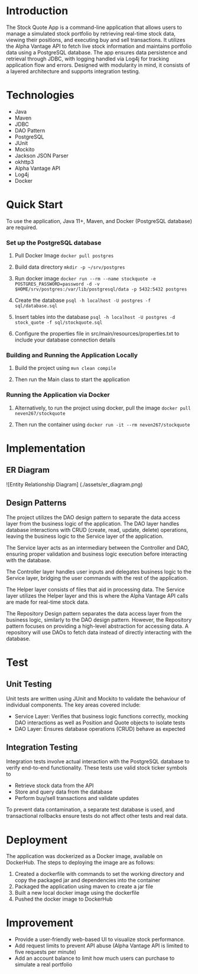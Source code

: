 # Introduction
The Stock Quote App is a command-line application that allows users to manage a simulated stock portfolio 
by retrieving real-time stock data, viewing their positions, and executing buy and sell transactions.
It utilizes the Alpha Vantage API to fetch live stock information and maintains portfolio 
data using a PostgreSQL database. The app ensures data persistence and retrieval through JDBC, with
logging handled via Log4j for tracking application flow and errors. Designed with modularity in mind,
it consists of a layered architecture and supports integration testing.

# Technologies
- Java
- Maven
- JDBC
- DAO Pattern
- PostgreSQL
- JUnit
- Mockito
- Jackson JSON Parser
- okhttp3 
- Alpha Vantage API
- Log4j
- Docker

# Quick Start
To use the application, Java 11+, Maven, and Docker (PostgreSQL database) are required. 

### Set up the PostgreSQL database
1. Pull Docker Image
`docker pull postgres`

2. Build data directory
`mkdir -p ~/srv/postgres`

3. Run docker image
`docker run --rm --name stockquote -e POSTGRES_PASSWORD=password -d -v $HOME/srv/postgres:/var/lib/postgresql/data -p 5432:5432 postgres`

4. Create the database
`psql -h localhost -U postgres -f sql/database.sql`

5. Insert tables into the database
`psql -h localhost -U postgres -d stock_quote -f sql/stockquote.sql`

6. Configure the properties file in src/main/resources/properties.txt to include your database connection details 

### Building and Running the Application Locally
1. Build the project using
`mvn clean compile`

2. Then run the Main class to start the application

### Running the Application via Docker
1. Alternatively, to run the project using docker, pull the image 
`docker pull neven267/stockquote`

2. Then run the container using
`docker run -it --rm neven267/stockquote`

# Implementation
## ER Diagram
![Entity Relationship Diagram] (./assets/er_diagram.png)
## Design Patterns
The project utilizes the DAO design pattern to separate the data access layer from the business 
logic of the application. The DAO layer handles database interactions with CRUD (create, read, 
update, delete) operations, leaving the business logic to the Service layer of the application.

The Service layer acts as an intermediary between the Controller and DAO, ensuring proper validation
and business logic execution before interacting with the database.

The Controller layer handles user inputs and delegates business logic to the Service layer, bridging
the user commands with the rest of the application. 

The Helper layer consists of files that aid in processing data. The Service layer utilizes the Helper
layer and this is where the Alpha Vantage API calls are made for real-time stock data. 

The Repository Design pattern separates the data access layer from the business logic, similarly to 
the DAO design pattern. However, the Repository pattern focuses on providing a high-level 
abstraction for accessing data. A repository will use DAOs to fetch data instead of directly 
interacting with the database.

# Test

## Unit Testing
Unit tests are written using JUnit and Mockito to validate the behaviour of individual components. 
The key areas covered include:
- Service Layer: Verifies that business logic functions correctly, mocking DAO interactions as well 
as Position and Quote objects to isolate tests
- DAO Layer: Ensures database operations (CRUD) behave as expected

## Integration Testing
Integration tests involve actual interaction with the PostgreSQL database to verify end-to-end 
functionality. These tests use valid stock ticker symbols to 
- Retrieve stock data from the API
- Store and query data from the database
- Perform buy/sell transactions and validate updates

To prevent data contamination, a separate test database is used, and transactional rollbacks ensure
tests do not affect other tests and real data.

# Deployment
The application was dockerized as a Docker image, available on DockerHub. The steps to deploying the
image are as follows:
1. Created a dockerfile with commands to set the working directory and copy the packaged jar and 
dependencies into the container
2. Packaged the application using maven to create a jar file
3. Built a new local docker image using the dockerfile
4. Pushed the docker image to DockerHub

# Improvement 
- Provide a user-friendly web-based UI to visualize stock performance.
- Add request limits to prevent API abuse (Alpha Vantage API is limited to five requests per minute)
- Add an account balance to limit how much users can purchase to simulate a real portfolio
